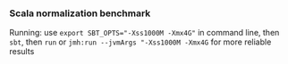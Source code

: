 
### Scala normalization benchmark

Running: use `export SBT_OPTS="-Xss1000M -Xmx4G"` in command line, then `sbt`, then `run` or `jmh:run --jvmArgs "-Xss1000M -Xmx4G` for more reliable results

